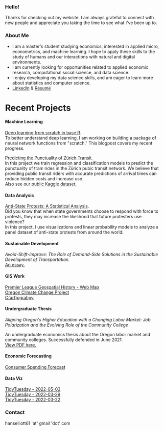### Hello!
Thanks for checking out my website. I am always grateful to connect with new people and appreciate you taking the time to see what I've been up to.    

### About Me
- I am a master's student studying economics, interested in applied micro, econometrics, and machine learning. I hope to apply these skills to the study of humans and our interactions with natural and digital environments.    
- I am currently looking for opportunities related to applied economic research, computational social science, and data science.  
- I enjoy developing my data science skills, and am eager to learn more about statistics and computer science.  
- [LinkedIn](https://www.linkedin.com/in/hans-elliott/)  &  [Résumé](https://hans-elliott99.github.io/Resume.html) 
  
# Recent Projects  
#### Machine Learning
[Deep learning from scratch in base R](https://hans-elliott99.github.io/nnfs-r/blogpost-1/nnfs-blogpost.html).   
To better understand deep learning, I am working on building a package of neural network functions from "scratch." This blogpost covers my recent progress.   

[Predicting the Punctuality of Zürich Transit](https://www.kaggle.com/hanselliott/predicting-the-punctuality-of-zurich-transit).  
In this project we train regression and classification models to predict the punctuality of tram rides in the Zürich pubic transit network. We believe that providing public transit riders with accurate predictions of arrival times can reduce hidden costs and increase use.  
Also see our [public Kaggle dataset.](https://www.kaggle.com/hanselliott/a-week-of-zurich-transit)


#### Data Analysis
[Anti-State Protests: A Statistical Analysis](https://hans-elliott99.github.io/protest/MassMobilBlogPost.html).   
Did you know that when state governments choose to respond with force to protests, they may increase the likelihood that future protesters use violence?  
In this project, I use visualizations and linear probability models to analyze a panel dataset of anti-state protests from around the world.

#### Sustainable Development
*Avoid-Shift-Improve: The Role of Demand-Side Solutions in the Sustainable Development of Transportation.*  
[An essay.](https://hans-elliott99.github.io/loose-pdfs/ASI_Elliott.pdf)

#### GIS Work
[Premier League Geospatial History - Web Map](https://hans-elliott99.github.io/GIS/PLHistoryPost.html)  
[Oregon Climate Change Project](https://hans-elliott99.github.io/GIS/GIS_I_Project.html)  
[C(art)ograhpy](https://hans-elliott99.github.io/GIS/C-art-ography.html)  

#### Undergraduate Thesis
*Aligning Oregon's Higher Education with a Changing Labor Market: Job Polarization and the Evolving Role of the Community College*  

An undergraduate economics thesis about the Oregon labor market and community colleges. Successfully defended in June 2021.  
[View PDF here.](https://hans-elliott99.github.io/loose-pdfs/HansElliott_Thesis.pdf)  

#### Economic Forecasting
[Consumer Spending Forecast](https://hans-elliott99.github.io/loose-pdfs/EconomicForecasting.pdf)


#### Data Viz
[TidyTuesday - 2022-05-03](https://hans-elliott99.github.io/tidy_tuesday/2022-05-03/tt_solar-wind.html)  
[TidyTuesday - 2022-03-29](https://hans-elliott99.github.io/tidy_tuesday/2022-03-29/tt_collegesports.html)  
[TidyTuesday - 2022-03-22](https://hans-elliott99.github.io/tidy_tuesday/2022-03-22/tt_babynames.html)  


### Contact
hanselliott61 'at'  gmail 'dot' com
